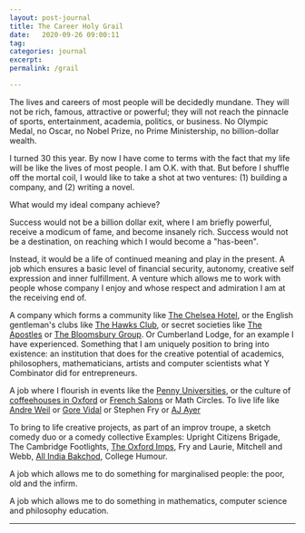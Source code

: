 ```yaml
---
layout: post-journal
title: The Career Holy Grail
date:   2020-09-26 09:00:11
tag: 
categories: journal
excerpt: 
permalink: /grail

---
```


The lives and careers of most people will be decidedly mundane.  They will not be rich, famous, attractive or powerful; they will not reach the pinnacle of sports, entertainment, academia, politics, or business. No Olympic Medal, no Oscar, no Nobel Prize, no Prime Ministership, no billion-dollar wealth.

I turned 30 this year. By now I have come to terms with the fact that my life will be like the lives of most people. I am O.K. with that. But before I shuffle off the mortal coil, I would like to take a shot at two ventures: (1) building a company, and (2) writing a novel. 

What would my ideal company achieve?


Success would not be a billion dollar exit, where I am briefly powerful,  receive a modicum of fame, and become insanely rich. Success would not be a destination, on reaching which I would become a "has-been". 

Instead, it would be a life of continued meaning and play in the present. A job which ensures a basic level of financial security, autonomy, creative self expression and inner fulfillment. A venture which allows me to work with people whose company I enjoy and whose respect and admiration I am at the receiving end of.

A company which forms a community like [The Chelsea Hotel](https://medium.com/@bagelboy/make-america-bohemian-again-de846e35d757), or the English gentleman's clubs like [The Hawks Club](https://en.wikipedia.org/wiki/Hawks%27_Club), or secret societies like [The Apostles](https://en.wikipedia.org/wiki/Cambridge_Apostles)  or [The Bloomsbury Group](https://en.wikipedia.org/wiki/Bloomsbury_Group). Or Cumberland Lodge, for an example I have experienced.  Something that I am uniquely position to bring into existence: an institution that does for the creative potential of academics, philosophers, mathematicians, artists and computer scientists what Y Combinator did for entrepreneurs.

A job where I flourish in events like the [Penny Universities](https://thonyc.wordpress.com/2015/09/29/the-penny-universities/), or the culture of [coffeehouses in Oxford](https://en.wikipedia.org/wiki/English_coffeehouses_in_the_17th_and_18th_centuries) or [French Salons](https://en.wikipedia.org/wiki/Salon_(gathering)) or Math Circles. To live life like [Andre Weil](https://www.ams.org/journals/notices/201801/rnoti-p54.pdf) or [Gore Vidal](https://en.wikipedia.org/wiki/Gore_Vidal) or Stephen Fry or [AJ Ayer](https://www.theguardian.com/theobserver/1999/jun/20/featuresreview.review4)

To bring to life creative projects, as part of an improv troupe, a sketch comedy duo or a comedy collective Examples:  Upright Citizens Brigade, The Cambridge Footlights, [The Oxford Imps](https://en.wikipedia.org/wiki/The_Oxford_Imps), Fry and Laurie, Mitchell and Webb, [All India Bakchod](All_India_Bakchod), College Humour. 

A job which allows me to do something for marginalised people: the poor, old and the infirm. 

A job which allows me to do something in mathematics, computer science and philosophy education.


-----









